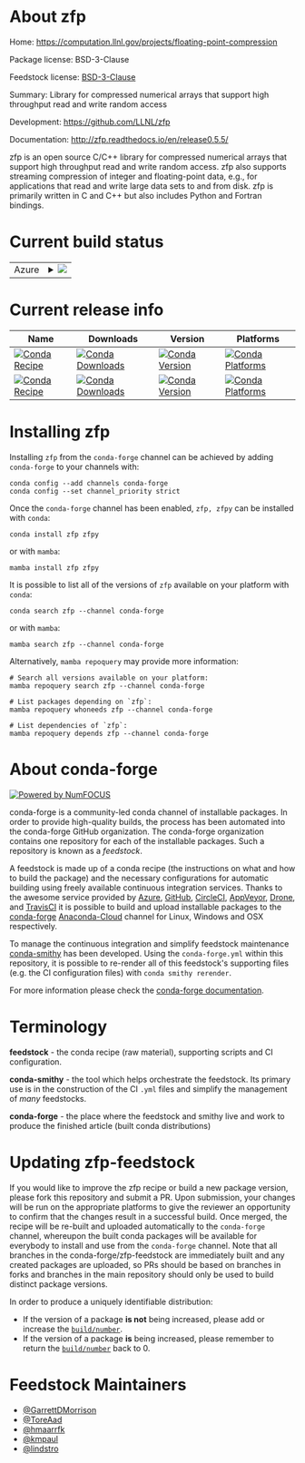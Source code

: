 About zfp
=========

Home: https://computation.llnl.gov/projects/floating-point-compression

Package license: BSD-3-Clause

Feedstock license: [BSD-3-Clause](https://github.com/conda-forge/zfpy-feedstock/blob/main/LICENSE.txt)

Summary: Library for compressed numerical arrays that support high throughput read and write random access

Development: https://github.com/LLNL/zfp

Documentation: http://zfp.readthedocs.io/en/release0.5.5/

zfp is an open source C/C++ library for compressed numerical arrays
that support high throughput read and write random access. zfp also
supports streaming compression of integer and floating-point data,
e.g., for applications that read and write large data sets to and
from disk. zfp is primarily written in C and C++ but also includes
Python and Fortran bindings.


Current build status
====================


<table>
    
  <tr>
    <td>Azure</td>
    <td>
      <details>
        <summary>
          <a href="https://dev.azure.com/conda-forge/feedstock-builds/_build/latest?definitionId=8286&branchName=main">
            <img src="https://dev.azure.com/conda-forge/feedstock-builds/_apis/build/status/zfpy-feedstock?branchName=main">
          </a>
        </summary>
        <table>
          <thead><tr><th>Variant</th><th>Status</th></tr></thead>
          <tbody><tr>
              <td>linux_64</td>
              <td>
                <a href="https://dev.azure.com/conda-forge/feedstock-builds/_build/latest?definitionId=8286&branchName=main">
                  <img src="https://dev.azure.com/conda-forge/feedstock-builds/_apis/build/status/zfpy-feedstock?branchName=main&jobName=linux&configuration=linux_64_" alt="variant">
                </a>
              </td>
            </tr><tr>
              <td>linux_aarch64</td>
              <td>
                <a href="https://dev.azure.com/conda-forge/feedstock-builds/_build/latest?definitionId=8286&branchName=main">
                  <img src="https://dev.azure.com/conda-forge/feedstock-builds/_apis/build/status/zfpy-feedstock?branchName=main&jobName=linux&configuration=linux_aarch64_" alt="variant">
                </a>
              </td>
            </tr><tr>
              <td>linux_ppc64le</td>
              <td>
                <a href="https://dev.azure.com/conda-forge/feedstock-builds/_build/latest?definitionId=8286&branchName=main">
                  <img src="https://dev.azure.com/conda-forge/feedstock-builds/_apis/build/status/zfpy-feedstock?branchName=main&jobName=linux&configuration=linux_ppc64le_" alt="variant">
                </a>
              </td>
            </tr><tr>
              <td>osx_64</td>
              <td>
                <a href="https://dev.azure.com/conda-forge/feedstock-builds/_build/latest?definitionId=8286&branchName=main">
                  <img src="https://dev.azure.com/conda-forge/feedstock-builds/_apis/build/status/zfpy-feedstock?branchName=main&jobName=osx&configuration=osx_64_" alt="variant">
                </a>
              </td>
            </tr><tr>
              <td>osx_arm64</td>
              <td>
                <a href="https://dev.azure.com/conda-forge/feedstock-builds/_build/latest?definitionId=8286&branchName=main">
                  <img src="https://dev.azure.com/conda-forge/feedstock-builds/_apis/build/status/zfpy-feedstock?branchName=main&jobName=osx&configuration=osx_arm64_" alt="variant">
                </a>
              </td>
            </tr><tr>
              <td>win_64</td>
              <td>
                <a href="https://dev.azure.com/conda-forge/feedstock-builds/_build/latest?definitionId=8286&branchName=main">
                  <img src="https://dev.azure.com/conda-forge/feedstock-builds/_apis/build/status/zfpy-feedstock?branchName=main&jobName=win&configuration=win_64_" alt="variant">
                </a>
              </td>
            </tr>
          </tbody>
        </table>
      </details>
    </td>
  </tr>
</table>

Current release info
====================

| Name | Downloads | Version | Platforms |
| --- | --- | --- | --- |
| [![Conda Recipe](https://img.shields.io/badge/recipe-zfp-green.svg)](https://anaconda.org/conda-forge/zfp) | [![Conda Downloads](https://img.shields.io/conda/dn/conda-forge/zfp.svg)](https://anaconda.org/conda-forge/zfp) | [![Conda Version](https://img.shields.io/conda/vn/conda-forge/zfp.svg)](https://anaconda.org/conda-forge/zfp) | [![Conda Platforms](https://img.shields.io/conda/pn/conda-forge/zfp.svg)](https://anaconda.org/conda-forge/zfp) |
| [![Conda Recipe](https://img.shields.io/badge/recipe-zfpy-green.svg)](https://anaconda.org/conda-forge/zfpy) | [![Conda Downloads](https://img.shields.io/conda/dn/conda-forge/zfpy.svg)](https://anaconda.org/conda-forge/zfpy) | [![Conda Version](https://img.shields.io/conda/vn/conda-forge/zfpy.svg)](https://anaconda.org/conda-forge/zfpy) | [![Conda Platforms](https://img.shields.io/conda/pn/conda-forge/zfpy.svg)](https://anaconda.org/conda-forge/zfpy) |

Installing zfp
==============

Installing `zfp` from the `conda-forge` channel can be achieved by adding `conda-forge` to your channels with:

```
conda config --add channels conda-forge
conda config --set channel_priority strict
```

Once the `conda-forge` channel has been enabled, `zfp, zfpy` can be installed with `conda`:

```
conda install zfp zfpy
```

or with `mamba`:

```
mamba install zfp zfpy
```

It is possible to list all of the versions of `zfp` available on your platform with `conda`:

```
conda search zfp --channel conda-forge
```

or with `mamba`:

```
mamba search zfp --channel conda-forge
```

Alternatively, `mamba repoquery` may provide more information:

```
# Search all versions available on your platform:
mamba repoquery search zfp --channel conda-forge

# List packages depending on `zfp`:
mamba repoquery whoneeds zfp --channel conda-forge

# List dependencies of `zfp`:
mamba repoquery depends zfp --channel conda-forge
```


About conda-forge
=================

[![Powered by
NumFOCUS](https://img.shields.io/badge/powered%20by-NumFOCUS-orange.svg?style=flat&colorA=E1523D&colorB=007D8A)](https://numfocus.org)

conda-forge is a community-led conda channel of installable packages.
In order to provide high-quality builds, the process has been automated into the
conda-forge GitHub organization. The conda-forge organization contains one repository
for each of the installable packages. Such a repository is known as a *feedstock*.

A feedstock is made up of a conda recipe (the instructions on what and how to build
the package) and the necessary configurations for automatic building using freely
available continuous integration services. Thanks to the awesome service provided by
[Azure](https://azure.microsoft.com/en-us/services/devops/), [GitHub](https://github.com/),
[CircleCI](https://circleci.com/), [AppVeyor](https://www.appveyor.com/),
[Drone](https://cloud.drone.io/welcome), and [TravisCI](https://travis-ci.com/)
it is possible to build and upload installable packages to the
[conda-forge](https://anaconda.org/conda-forge) [Anaconda-Cloud](https://anaconda.org/)
channel for Linux, Windows and OSX respectively.

To manage the continuous integration and simplify feedstock maintenance
[conda-smithy](https://github.com/conda-forge/conda-smithy) has been developed.
Using the ``conda-forge.yml`` within this repository, it is possible to re-render all of
this feedstock's supporting files (e.g. the CI configuration files) with ``conda smithy rerender``.

For more information please check the [conda-forge documentation](https://conda-forge.org/docs/).

Terminology
===========

**feedstock** - the conda recipe (raw material), supporting scripts and CI configuration.

**conda-smithy** - the tool which helps orchestrate the feedstock.
                   Its primary use is in the construction of the CI ``.yml`` files
                   and simplify the management of *many* feedstocks.

**conda-forge** - the place where the feedstock and smithy live and work to
                  produce the finished article (built conda distributions)


Updating zfp-feedstock
======================

If you would like to improve the zfp recipe or build a new
package version, please fork this repository and submit a PR. Upon submission,
your changes will be run on the appropriate platforms to give the reviewer an
opportunity to confirm that the changes result in a successful build. Once
merged, the recipe will be re-built and uploaded automatically to the
`conda-forge` channel, whereupon the built conda packages will be available for
everybody to install and use from the `conda-forge` channel.
Note that all branches in the conda-forge/zfp-feedstock are
immediately built and any created packages are uploaded, so PRs should be based
on branches in forks and branches in the main repository should only be used to
build distinct package versions.

In order to produce a uniquely identifiable distribution:
 * If the version of a package **is not** being increased, please add or increase
   the [``build/number``](https://docs.conda.io/projects/conda-build/en/latest/resources/define-metadata.html#build-number-and-string).
 * If the version of a package **is** being increased, please remember to return
   the [``build/number``](https://docs.conda.io/projects/conda-build/en/latest/resources/define-metadata.html#build-number-and-string)
   back to 0.

Feedstock Maintainers
=====================

* [@GarrettDMorrison](https://github.com/GarrettDMorrison/)
* [@ToreAad](https://github.com/ToreAad/)
* [@hmaarrfk](https://github.com/hmaarrfk/)
* [@kmpaul](https://github.com/kmpaul/)
* [@lindstro](https://github.com/lindstro/)

